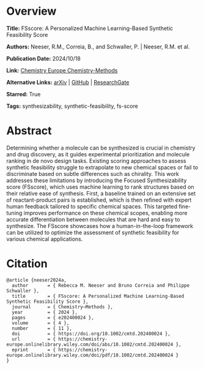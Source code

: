 # Overview
**Title:**
FSscore: A Personalized Machine Learning-Based Synthetic Feasibility Score

**Authors:**
Neeser, R.M., Correia, B., and Schwaller, P. |
Neeser, R.M. et al.

**Publication Date:**
2024/10/18

**Link:**
[Chemistry Europe Chemistry-Methods](https://chemistry-europe.onlinelibrary.wiley.com/doi/10.1002/cmtd.202400024)

**Alternative Links:**
[arXiv](https://arxiv.org/abs/2312.12737) |
[GitHub](https://github.com/schwallergroup/fsscore) |
[ResearchGate](https://www.researchgate.net/publication/385041564_FSscore_A_Personalized_Machine_Learning-Based_Synthetic_Feasibility_Score)

**Starred:**
True

**Tags:**
synthesizability, synthetic-feasibility, fs-score


# Abstract
Determining whether a molecule can be synthesized is crucial in chemistry and drug discovery, as it guides experimental prioritization and molecule ranking in de novo design tasks.
Existing scoring approaches to assess synthetic feasibility struggle to extrapolate to new chemical spaces or fail to discriminate based on subtle differences such as chirality.
This work addresses these limitations by introducing the Focused Synthesizability score (FSscore), which uses machine learning to rank structures based on their relative ease of synthesis.
First, a baseline trained on an extensive set of reactant-product pairs is established, which is then refined with expert human feedback tailored to specific chemical spaces.
This targeted fine-tuning improves performance on these chemical scopes, enabling more accurate differentiation between molecules that are hard and easy to synthesize.
The FSscore showcases how a human-in-the-loop framework can be utilized to optimize the assessment of synthetic feasibility for various chemical applications.


# Citation
```
@article {neeser2024a,
  author       = { Rebecca M. Neeser and Bruno Correia and Philippe Schwaller },
  title        = { FSscore: A Personalized Machine Learning-Based Synthetic Feasibility Score },
  journal      = { Chemistry–Methods },
  year         = { 2024 },
  pages        = { e202400024 },
  volume       = { 4 },
  number       = { 11 },
  doi          = { https://doi.org/10.1002/cmtd.202400024 },
  url          = { https://chemistry-europe.onlinelibrary.wiley.com/doi/abs/10.1002/cmtd.202400024 },
  eprint       = { https://chemistry-europe.onlinelibrary.wiley.com/doi/pdf/10.1002/cmtd.202400024 }
}
```
